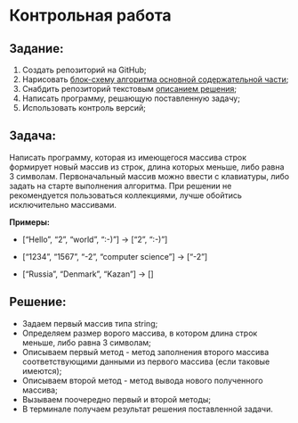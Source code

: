 # Контрольная работа

## Задание:

1. Создать репозиторий на GitHub;
2. Нарисовать [блок-схему алгоритма основной содержательной части](BlockShema.jpg);
3. Снабдить репозиторий текстовым [описанием решения](#решение);
4. Написать программу, решающую поставленную задачу;
5. Использовать контроль версий;

## Задача: 

Написать программу, которая из имеющегося массива строк формирует новый массив из строк, длина которых меньше, либо равна 3 символам. Первоначальный массив можно ввести с клавиатуры, либо задать на старте выполнения алгоритма. При решении не рекомендуется пользоваться коллекциями, лучше обойтись исключительно массивами.

**Примеры:**

* [“Hello”, “2”, “world”, “:-)”] → [“2”, “:-)”]

* [“1234”, “1567”, “-2”, “computer science”] → [“-2”]

* [“Russia”, “Denmark”, “Kazan”] → []

## Решение:
+ Задаем первый массив типа string;
+ Определяем размер ворого массива, в котором длина строк меньше, либо равна 3 символам;
+ Описываем первый метод - метод заполнения второго массива соответствующими данными из первого массива (если таковые имеются);
+ Описываем второй метод - метод вывода нового полученного массива;
+ Вызываем поочередно первый и второй методы;
+ В терминале получаем результат решения поставленной задачи.
